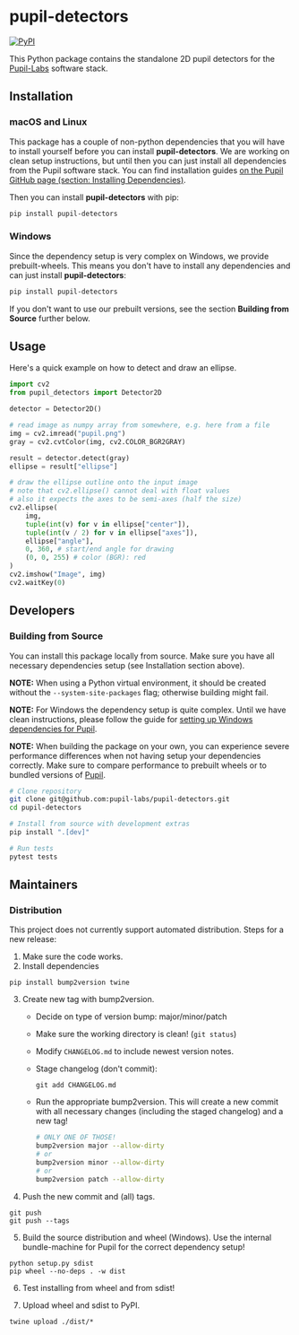# pupil-detectors

[![PyPI](https://img.shields.io/pypi/v/pupil-detectors)](https://pypi.org/project/pupil-detectors/)

This Python package contains the standalone 2D pupil detectors for the [Pupil-Labs](https://pupil-labs.com/) software stack.

## Installation

### macOS and Linux
This package has a couple of non-python dependencies that you will have to install yourself before you can install **pupil-detectors**. We are working on clean setup instructions, but until then you can just install all dependencies from the Pupil software stack. You can find installation guides [on the Pupil GitHub page (section: Installing Dependencies)](https://github.com/pupil-labs/pupil#installing-dependencies).

Then you can install **pupil-detectors** with pip:
```bash
pip install pupil-detectors
```

### Windows
Since the dependency setup is very complex on Windows, we provide prebuilt-wheels. This means you don't have to install any dependencies and can just install **pupil-detectors**:
```bash
pip install pupil-detectors
```
If you don't want to use our prebuilt versions, see the section **Building from Source** further below.


## Usage

Here's a quick example on how to detect and draw an ellipse.

```python
import cv2
from pupil_detectors import Detector2D

detector = Detector2D()

# read image as numpy array from somewhere, e.g. here from a file
img = cv2.imread("pupil.png")
gray = cv2.cvtColor(img, cv2.COLOR_BGR2GRAY)

result = detector.detect(gray)
ellipse = result["ellipse"]

# draw the ellipse outline onto the input image
# note that cv2.ellipse() cannot deal with float values
# also it expects the axes to be semi-axes (half the size)
cv2.ellipse(
    img,
    tuple(int(v) for v in ellipse["center"]),
    tuple(int(v / 2) for v in ellipse["axes"]),
    ellipse["angle"],
    0, 360, # start/end angle for drawing
    (0, 0, 255) # color (BGR): red
)
cv2.imshow("Image", img)
cv2.waitKey(0)
```

## Developers

### Building from Source

You can install this package locally from source. Make sure you have all necessary dependencies setup (see Installation section above). 

**NOTE:** When using a Python virtual environment, it should be created without the `--system-site-packages` flag; otherwise building might fail.

**NOTE:** For Windows the dependency setup is quite complex. Until we have clean instructions, please follow the guide for [setting up Windows dependencies for Pupil](https://github.com/pupil-labs/pupil/blob/master/docs/dependencies-windows.md).

**NOTE:** When building the package on your own, you can experience severe performance differences when not having setup your dependencies correctly. Make sure to compare performance to prebuilt wheels or to bundled versions of [Pupil](https://github.com/pupil-labs/pupil).

```bash
# Clone repository
git clone git@github.com:pupil-labs/pupil-detectors.git
cd pupil-detectors

# Install from source with development extras
pip install ".[dev]"

# Run tests
pytest tests
```

## Maintainers

### Distribution

This project does not currently support automated distribution.
Steps for a new release:
1. Make sure the code works.
2. Install dependencies
```
pip install bump2version twine
```

3. Create new tag with bump2version.
    - Decide on type of version bump: major/minor/patch
    - Make sure the working directory is clean! (`git status`)
    - Modify `CHANGELOG.md` to include newest version notes.
    - Stage changelog (don't commit):
    
        ```git add CHANGELOG.md```
    - Run the appropriate bump2version. This will create a new commit with all necessary changes (including the staged changelog) and a new tag!

        ```bash
        # ONLY ONE OF THOSE!
        bump2version major --allow-dirty
        # or
        bump2version minor --allow-dirty
        # or
        bump2version patch --allow-dirty
        ```

4. Push the new commit and (all) tags.
```
git push
git push --tags
```

5. Build the source distribution and wheel (Windows). Use the internal bundle-machine for Pupil for the correct dependency setup!
```
python setup.py sdist
pip wheel --no-deps . -w dist
```

6. Test installing from wheel and from sdist!

7. Upload wheel and sdist to PyPI.
```
twine upload ./dist/*
```
